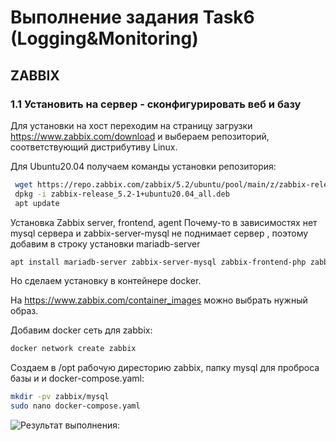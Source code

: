 #  Выполнение задания Task6 (Logging&Monitoring)  #  

##   ZABBIX   ##

###  1.1 Установить на сервер - сконфигурировать веб и базу ###

Для установки на хост переходим на страницу загрузки https://www.zabbix.com/download и выбераем репозиторий, соответствующий дистрибутиву Linux. 

Для Ubuntu20.04 получаем команды установки репозитория:

```sh
 wget https://repo.zabbix.com/zabbix/5.2/ubuntu/pool/main/z/zabbix-release/zabbix-release_5.2-1+ubuntu20.04_all.deb
 dpkg -i zabbix-release_5.2-1+ubuntu20.04_all.deb
 apt update
``` 

Установка Zabbix server, frontend, agent
Почему-то в зависимостях нет mysql сервера и zabbix-server-mysql не поднимает сервер , поэтому добавим в строку установки mariadb-server
```sh
apt install mariadb-server zabbix-server-mysql zabbix-frontend-php zabbix-nginx-conf zabbix-agent
````

Но сделаем установку в контейнере docker.

На https://www.zabbix.com/container_images можно выбрать нужный образ.

Добавим docker сеть для zabbix:
```sh
docker network create zabbix
```

Создаем в /opt рабочую диресторию zabbix, папку mysql для проброса базы и и docker-compose.yaml:

```sh
mkdir -pv zabbix/mysql
sudo nano docker-compose.yaml
```






![Результат выполнения:](show_base.jpg)  

